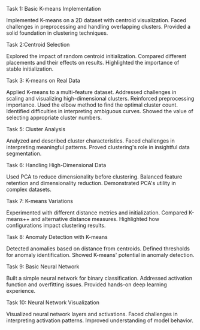 Task 1: Basic K-means Implementation


Implemented K-means on a 2D dataset with centroid visualization.
Faced challenges in preprocessing and handling overlapping clusters.
Provided a solid foundation in clustering techniques.

Task 2:Centroid Selection


Explored the impact of random centroid initialization.
Compared different placements and their effects on results.
Highlighted the importance of stable initialization.

Task 3: K-means on Real Data

Applied K-means to a multi-feature dataset.
Addressed challenges in scaling and visualizing high-dimensional clusters.
Reinforced preprocessing importance.
Used the elbow method to find the optimal cluster count.
Identified difficulties in interpreting ambiguous curves.
Showed the value of selecting appropriate cluster numbers.

Task 5: Cluster Analysis


Analyzed and described cluster characteristics.
Faced challenges in interpreting meaningful patterns.
Proved clustering's role in insightful data segmentation.

Task 6: Handling High-Dimensional Data


Used PCA to reduce dimensionality before clustering.
Balanced feature retention and dimensionality reduction.
Demonstrated PCA's utility in complex datasets.

Task 7: K-means Variations


Experimented with different distance metrics and initialization.
Compared K-means++ and alternative distance measures.
Highlighted how configurations impact clustering results.

Task 8: Anomaly Detection with K-means


Detected anomalies based on distance from centroids.
Defined thresholds for anomaly identification.
Showed K-means' potential in anomaly detection.

Task 9: Basic Neural Network


Built a simple neural network for binary classification.
Addressed activation function and overfitting issues.
Provided hands-on deep learning experience.

Task 10: Neural Network Visualization


Visualized neural network layers and activations.
Faced challenges in interpreting activation patterns.
Improved understanding of model behavior.
